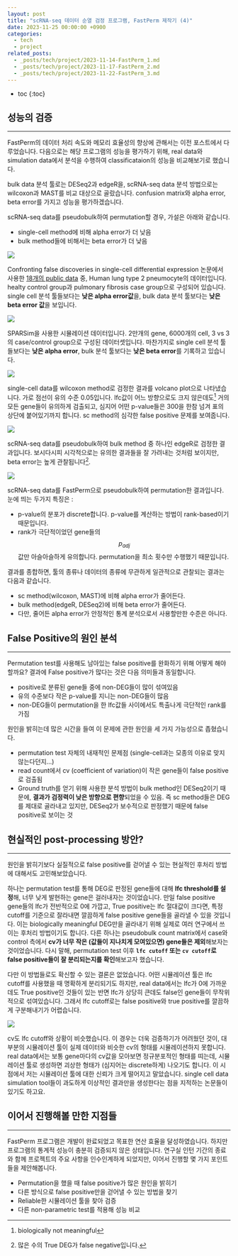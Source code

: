 ```yaml
---
layout: post
title: "scRNA-seq 데이터 순열 검정 프로그램, FastPerm 제작기 (4)"
date: 2023-11-25 00:00:00 +0900
categories: 
  - tech
  - project
related_posts:
  - _posts/tech/project/2023-11-14-FastPerm_1.md
  - _posts/tech/project/2023-11-17-FastPerm_2.md
  - _posts/tech/project/2023-11-22-FastPerm_3.md
---
```


* toc
{:toc}



## 성능의 검증
---
FastPerm의 데이터 처리 속도와 메모리 효율성의 향상에 관해서는 이전 포스트에서 다루었습니다. 다음으로는 해당 프로그램의 성능을 평가하기 위해, real data와 simulation data에서 분석을 수행하여 classificataion의 성능을 비교해보기로 했습니다.

bulk data 분석 툴로는 DESeq2과 edgeR을, scRNA-seq data 분석 방법으로는 wilcoxon과 MAST를 비교 대상으로 골랐습니다. confusion matrix와 alpha error, beta error를 가지고 성능을 평가하겠습니다.

scRNA-seq data를 pseudobulk하여 permutation할 경우, 가설은 아래와 같습니다.
- single-cell method에 비해 alpha error가 더 낮음
- bulk method들에 비해서는 beta error가 더 낮음

![](https://axqxbktknqat.objectstorage.ap-chuncheon-1.oci.customer-oci.com/p/x3c6dl2qfNZsDPc-JZrqIhRn3xzFhMvEz_7wHM1FFXpkxE8_wMXctQZCts4NVm76/n/axqxbktknqat/b/image_bucket/o/blog/FastPerm/4_result_real.png)

Confronting false discoveries in single-cell differential expression 논문에서 사용한 [18개의 public data](https://zenodo.org/records/7659806) 중, Human lung type 2 pneumocyte의 데이터입니다. healty control group과 pulmonary fibrosis case group으로 구성되어 있습니다. single cell 분석 툴들보다는 **낮은 alpha error값**을, bulk data 분석 툴보다는 **낮은 beta error 값**을 보입니다.

![](https://axqxbktknqat.objectstorage.ap-chuncheon-1.oci.customer-oci.com/p/x3c6dl2qfNZsDPc-JZrqIhRn3xzFhMvEz_7wHM1FFXpkxE8_wMXctQZCts4NVm76/n/axqxbktknqat/b/image_bucket/o/blog/FastPerm/4_result_simu.png)

SPARSim을 사용한 시뮬레이션 데이터입니다. 2만개의 gene, 6000개의 cell, 3 vs 3의 case/control group으로 구성된 데이터셋입니다. 마찬가지로 single cell 분석 툴들보다는 **낮은 alpha error**, bulk 분석 툴보다는 **낮은 beta error**를 기록하고 있습니다.

![](https://axqxbktknqat.objectstorage.ap-chuncheon-1.oci.customer-oci.com/p/x3c6dl2qfNZsDPc-JZrqIhRn3xzFhMvEz_7wHM1FFXpkxE8_wMXctQZCts4NVm76/n/axqxbktknqat/b/image_bucket/o/blog/FastPerm/4_pneumo_wilcox_padj_color.png)

single-cell data를 wilcoxon method로 검정한 결과를 volcano plot으로 나타냈습니다. 가로 점선이 유의 수준 0.05입니다. lfc값이 어느 방향으로도 크지 않은데도[^1] 거의 모든 gene들이 유의하게 검출되고, 심지어 어떤 p-value들은 300을 한참 넘겨 표의 상단에 붙어있기까지 합니다. sc method의 심각한 false positive 문제를 보여줍니다.

![](https://axqxbktknqat.objectstorage.ap-chuncheon-1.oci.customer-oci.com/p/x3c6dl2qfNZsDPc-JZrqIhRn3xzFhMvEz_7wHM1FFXpkxE8_wMXctQZCts4NVm76/n/axqxbktknqat/b/image_bucket/o/blog/FastPerm/4_pneumo_edgeR_padj_color.png)

scRNA-seq data를 pseudobulk하여 bulk method 중 하나인 edgeR로 검정한 결과입니다. 보시다시피 시각적으로는 유의한 결과들을 잘 가려내는 것처럼 보이지만, beta error는 높게 관찰됩니다[^2]. 

![](https://axqxbktknqat.objectstorage.ap-chuncheon-1.oci.customer-oci.com/p/x3c6dl2qfNZsDPc-JZrqIhRn3xzFhMvEz_7wHM1FFXpkxE8_wMXctQZCts4NVm76/n/axqxbktknqat/b/image_bucket/o/blog/FastPerm/4_pneumo_perm_padj_color.png)

scRNA-seq data를 FastPerm으로 pseudobulk하여 permutation한 결과입니다. 눈에 띄는 두가지 특징은 :
- p-value의 분포가 discrete합니다. p-value를 계산하는 방법이 rank-based이기 때문입니다.
- rank가 극단적이었던 gene들의 $$p_{adj}$$ 값만 아슬아슬하게 유의합니다. permutation을 최소 횟수만 수행했기 때문입니다.

결과를 종합하면, 툴의 종류나 데이터의 종류에 무관하게 일관적으로 관찰되는 결과는 다음과 같습니다.
- sc method(wilcoxon, MAST)에 비해 alpha error가 줄어든다.
- bulk method(edgeR, DESeq2)에 비해 beta error가 줄어든다.
- 다만, 줄어든 alpha error가 안정적인 통계 분석으로서 사용할만한 수준은 아니다.




## False Positive의 원인 분석
---

Permutation test를 사용해도 남아있는 false positive를 완화하기 위해 어떻게 해야 할까요? 결과에 False positive가 많다는 것은 다음 의미들과 동일합니다.
- positive로 분류된 gene들 중에 non-DEG들이 많이 섞여있음
- 유의 수준보다 작은 p-value를 지니는 non-DEG들이 많음
 - non-DEG들이 permutation을 한 lfc값들 사이에서도 특출나게 극단적인 rank를 가짐  


원인을 밝히는데 많은 시간을 들여 이 문제에 관한 원인을 세 가지 가능성으로 좁혔습니다.
- permutation test 자체의 내재적인 문제점 (single-cell과는 모종의 이유로 맞지 않는다던지...)
- read count에서 cv (coefficient of variation)이 작은 gene들이 false positive로 검출됨
- Ground truth를 얻기 위해 사용한 분석 방법이 bulk method인 DESeq2이기 때문에, **결과가 검정력이 낮은 방향으로 편향**되었을 수 있음. 즉 sc method들은 DEG를 제대로 골라내고 있지만, DESeq2가 보수적으로 판정했기 때문에 false positive로 보이는 것



## 현실적인 post-processing 방안?
---

원인을 밝히기보다 실질적으로 false positive를 걷어낼 수 있는 현실적인 후처리 방법에 대해서도 고민해보았습니다.

하나는 permutation test를 통해 DEG로 판정된 gene들에 대해 **lfc threshold를 설정**해, 너무 낮게 발현하는 gene은 걸러내자는 것이었습니다. 만일 false positive gene들의 lfc가 전반적으로 0에 가깝고, True positive는 lfc 절대값이 크다면, 특정 cutoff를 기준으로 잘라내면 깔끔하게 false positive gene들을 골라낼 수 있을 것입니다. 이는 biologically meaningful DEG만을 골라내기 위해 실제로 여러 연구에서 쓰이는 후처리 방법이기도 합니다. 다른 하나는 pseudobulk count matrix에서 case와 control 측에서 **cv가 너무 작은 (값들이 지나치게 모여있으면) gene들은 제외**해보자는 것이었습니다. 다시 말해, permutation test 이후 **`lfc cutoff` 또는 `cv cutoff`로 false positive들이 잘 분리되는지를 확인**해보고자 했습니다.

다만 이 방법들로도 확신할 수 있는 결론은 없었습니다. 어떤 시뮬레이션 툴은 lfc cutoff를 사용했을 때 명확하게 분리되기도 하지만, real data에서는 lfc가 0에 가까운데도 True positive인 것들이 있는 반면 lfc가 상당히 큰데도 false인 gene들이 무작위적으로 섞여있습니다. 그래서 lfc cutoff로는 false positive와 true positive를 깔끔하게 구분해내기가 어렵습니다.

![](https://axqxbktknqat.objectstorage.ap-chuncheon-1.oci.customer-oci.com/p/x3c6dl2qfNZsDPc-JZrqIhRn3xzFhMvEz_7wHM1FFXpkxE8_wMXctQZCts4NVm76/n/axqxbktknqat/b/image_bucket/o/blog/FastPerm/4_alvmac_cv_ctrl_all.png)

cv도 lfc cutoff와 상황이 비슷했습니다. 이 경우는 더욱 검증하기가 어려웠던 것이, 대부분의 시뮬레이션 툴이 실제 데이터와 비슷한 cv의 형태를 시뮬레이션하지 못합니다. real data에서는 보통 gene마다의 cv값을 모아보면 정규분포적인 형태를 띠는데, 시뮬레이션 툴로 생성하면 괴상한 형태가 (심지어는 discrete하게) 나오기도 합니다. 이 시점에서 저는 시뮬레이션 툴에 대한 신뢰가 크게 떨어지고 말았습니다. single cell data simulation tool들이 과도하게 이상적인 결과만을 생성한다는 점을 지적하는 논문들이 있기도 하고요.



## 이어서 진행해볼 만한 지점들
---

FastPerm 프로그램은 개발이 완료되었고 목표한 연산 효율을 달성하였습니다. 하지만 프로그램의 통계적 성능이 충분히 검증되지 않은 상태입니다. 연구실 인턴 기간의 종료와 함께 프로젝트의 주요 사항을 인수인계하게 되었지만, 이어서 진행할 몇 가지 포인트들을 제안해봅니다.

- Permutation을 했을 때 false positive가 많은 원인을 밝히기
- 다른 방식으로 false positive만을 걷어낼 수 있는 방법을 찾기
- Reliable한 시뮬레이션 툴을 찾아 검증
- 다른 non-parametric test를 적용해 성능 비교


[^1]: biologically not meaningful
[^2]: 많은 수의 True DEG가 false negative입니다.

